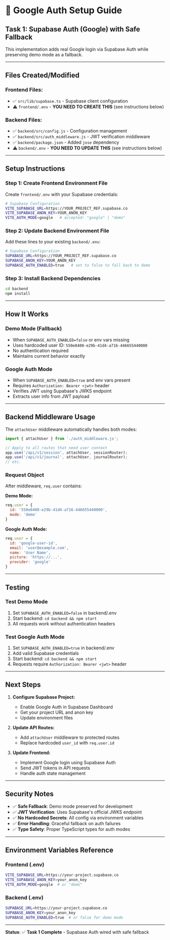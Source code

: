 # 🔐 Google Auth Setup Guide

## **Task 1: Supabase Auth (Google) with Safe Fallback**

This implementation adds real Google login via Supabase Auth while preserving demo mode as a fallback.

---

## **Files Created/Modified**

### **Frontend Files:**
- ✅ `src/lib/supabase.ts` - Supabase client configuration
- ⚠️ `frontend/.env` - **YOU NEED TO CREATE THIS** (see instructions below)

### **Backend Files:**
- ✅ `backend/src/config.js` - Configuration management
- ✅ `backend/src/auth_middleware.js` - JWT verification middleware
- ✅ `backend/package.json` - Added `jose` dependency
- ⚠️ `backend/.env` - **YOU NEED TO UPDATE THIS** (see instructions below)

---

## **Setup Instructions**

### **Step 1: Create Frontend Environment File**

Create `frontend/.env` with your Supabase credentials:

```bash
# Supabase Configuration
VITE_SUPABASE_URL=https://YOUR_PROJECT_REF.supabase.co
VITE_SUPABASE_ANON_KEY=YOUR_ANON_KEY
VITE_AUTH_MODE=google   # accepted: "google" | "demo"
```

### **Step 2: Update Backend Environment File**

Add these lines to your existing `backend/.env`:

```bash
# Supabase Configuration
SUPABASE_URL=https://YOUR_PROJECT_REF.supabase.co
SUPABASE_ANON_KEY=YOUR_ANON_KEY
SUPABASE_AUTH_ENABLED=true   # set to false to fall back to demo
```

### **Step 3: Install Backend Dependencies**

```bash
cd backend
npm install
```

---

## **How It Works**

### **Demo Mode (Fallback)**
- When `SUPABASE_AUTH_ENABLED=false` or env vars missing
- Uses hardcoded user ID: `550e8400-e29b-41d4-a716-446655440000`
- No authentication required
- Maintains current behavior exactly

### **Google Auth Mode**
- When `SUPABASE_AUTH_ENABLED=true` and env vars present
- Requires `Authorization: Bearer <jwt>` header
- Verifies JWT using Supabase's JWKS endpoint
- Extracts user info from JWT payload

---

## **Backend Middleware Usage**

The `attachUser` middleware automatically handles both modes:

```javascript
import { attachUser } from './auth_middleware.js';

// Apply to all routes that need user context
app.use('/api/v1/session', attachUser, sessionRouter);
app.use('/api/v1/journal', attachUser, journalRouter);
// etc.
```

### **Request Object**
After middleware, `req.user` contains:

**Demo Mode:**
```javascript
req.user = {
  id: '550e8400-e29b-41d4-a716-446655440000',
  mode: 'demo'
}
```

**Google Auth Mode:**
```javascript
req.user = {
  id: 'google-user-id',
  email: 'user@example.com',
  name: 'User Name',
  picture: 'https://...',
  provider: 'google'
}
```

---

## **Testing**

### **Test Demo Mode**
1. Set `SUPABASE_AUTH_ENABLED=false` in backend/.env
2. Start backend: `cd backend && npm start`
3. All requests work without authentication headers

### **Test Google Auth Mode**
1. Set `SUPABASE_AUTH_ENABLED=true` in backend/.env
2. Add valid Supabase credentials
3. Start backend: `cd backend && npm start`
4. Requests require `Authorization: Bearer <jwt>` header

---

## **Next Steps**

1. **Configure Supabase Project:**
   - Enable Google Auth in Supabase Dashboard
   - Get your project URL and anon key
   - Update environment files

2. **Update API Routes:**
   - Add `attachUser` middleware to protected routes
   - Replace hardcoded `user_id` with `req.user.id`

3. **Update Frontend:**
   - Implement Google login using Supabase Auth
   - Send JWT tokens in API requests
   - Handle auth state management

---

## **Security Notes**

- ✅ **Safe Fallback**: Demo mode preserved for development
- ✅ **JWT Verification**: Uses Supabase's official JWKS endpoint
- ✅ **No Hardcoded Secrets**: All config via environment variables
- ✅ **Error Handling**: Graceful fallback on auth failures
- ✅ **Type Safety**: Proper TypeScript types for auth modes

---

## **Environment Variables Reference**

### **Frontend (.env)**
```bash
VITE_SUPABASE_URL=https://your-project.supabase.co
VITE_SUPABASE_ANON_KEY=your_anon_key
VITE_AUTH_MODE=google  # or "demo"
```

### **Backend (.env)**
```bash
SUPABASE_URL=https://your-project.supabase.co
SUPABASE_ANON_KEY=your_anon_key
SUPABASE_AUTH_ENABLED=true  # or false for demo mode
```

---

**Status**: ✅ **Task 1 Complete** - Supabase Auth wired with safe fallback
